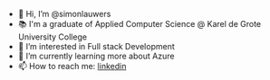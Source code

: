 - 👋 Hi, I’m @simonlauwers
- 📚 I'm a graduate of Applied Computer Science @ Karel de Grote University College
- 👀 I’m interested in Full stack Development
- 🌱 I’m currently learning more about Azure
- 📫 How to reach me: [linkedin](https://www.linkedin.com/in/simonlauwers/)


<!---
simonlauwers/simonlauwers is a ✨ special ✨ repository because its `README.md` (this file) appears on your GitHub profile.
You can click the Preview link to take a look at your changes.
--->
